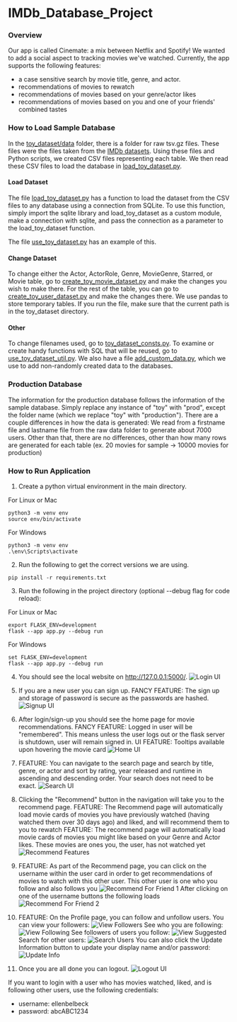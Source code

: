 # IMDb_Database_Project

### Overview
Our app is called Cinemate: a mix between Netflix and Spotify! We wanted to add a social aspect to tracking movies we've watched. Currently, the app supports the following features: 
- a case sensitive search by movie title, genre, and actor. 
- recommendations of movies to rewatch
- recommendations of movies based on your genre/actor likes
- recommendations of movies based on you and one of your friends' combined tastes

### How to Load Sample Database

In the [toy_dataset/data](toy_dataset/data) folder, there is a folder for raw tsv.gz files. These files were the files taken from the [IMDb datasets](https://developer.imdb.com/non-commercial-datasets/). Using these files and Python scripts, we created CSV files representing each table. We then read these CSV files to load the database in [load_toy_dataset.py](load_toy_dataset.py).

#### Load Dataset
The file [load_toy_dataset.py](load_toy_dataset.py) has a function to load the dataset from the CSV files to any database using a connection from SQLite. To use this function, simply import the sqlite library and load_toy_dataset as a custom module, make a connection with sqlite, and pass the connection as a parameter to the load_toy_dataset function. 

The file [use_toy_dataset.py](toy_dataset/use_toy_dataset.py) has an example of this.

#### Change Dataset
To change either the Actor, ActorRole, Genre, MovieGenre, Starred, or Movie table, go to [create_toy_movie_dataset.py](toy_dataset/create_toy_movie_dataset.py) and make the changes you wish to make there. For the rest of the table, you can go to [create_toy_user_dataset.py](toy_dataset/create_toy_user_dataset.py) and make the changes there. We use pandas to store temporary tables. 
If you run the file, make sure that the current path is in the toy_dataset directory. 

#### Other
To change filenames used, go to [toy_dataset_consts.py](toy_dataset/toy_dataset_consts.py). To examine or create handy functions with SQL that will be reused, go to [use_toy_dataset_util.py](toy_dataset/use_toy_dataset_util.py). We also have a file [add_custom_data.py](toy_dataset/add_custom_data.py), which we use to add non-randomly created data to the databases.

### Production Database
The information for the production database follows the information of the sample database. Simply replace any instance of "toy" with "prod", except the folder name (which we replace "toy" with "production"). There are a couple differences in how the data is generated: We read from a firstname file and lastname file from the raw data folder to generate about 7000 users. Other than that, there are no differences, other than how many rows are generated for each table (ex. 20 movies for sample -> 10000 movies for production)

### How to Run Application

1. Create a python virtual environment in the main directory.

For Linux or Mac
```
python3 -m venv env
source env/bin/activate
```

For Windows
```
python3 -m venv env
.\env\Scripts\activate
```
2. Run the following to get the correct versions we are using. 
```
pip install -r requirements.txt
```
3. Run the following in the project directory (optional --debug flag for code reload):

For Linux or Mac
```
export FLASK_ENV=development
flask --app app.py --debug run
```

For Windows

```
set FLASK_ENV=development
flask --app app.py --debug run
```
4. You should see the local website on http://127.0.0.1:5000/. 
![Login UI](readme_pictures/milestone2_login.png)

5. If you are a new user you can sign up. FANCY FEATURE: The sign up and storage of password is secure as the passwords are hashed.
![Signup UI](readme_pictures/milestone2_signup.png)

6. After login/sign-up you should see the home page for movie recommendations.
   FANCY FEATURE: Logged in user will be "remembered". This means unless the user logs out or the flask server is shutdown, user will remain signed in.
   UI FEATURE: Tooltips available upon hovering the movie card
![Home UI](readme_pictures/milestone2_loggedin.png)

7. FEATURE: You can navigate to the search page and search by title, genre, or actor and sort by rating, year released and runtime in ascending and descending order.
Your search does not need to be exact.
![Search UI](readme_pictures/milestone2_search.png)

8. Clicking the "Recommend" button in the navigation will take you to the recommend page.
   FEATURE: The Recommend page will automatically load movie cards of movies you have previously watched (having watched them over 30 days ago) and liked, and will recommend them to you to rewatch
   FEATURE: The recommend page will automatically load movie cards of movies you might like based on your Genre and Actor likes. These movies are ones you, the user, has not watched yet
![Recommend Features](readme_pictures/milestone2_recommend.png)

9. FEATURE: As part of the Recommend page, you can click on the username within the user card in order to get recommendations of movies to watch with this other user. This other user is one who you follow and also follows you
![Recommend For Friend 1](readme_pictures/milestone2_recfriend1.png)
After clicking on one of the username buttons the following loads
![Recommend For Friend 2](readme_pictures/milestone2_recfriend2.png)

10. FEATURE: On the Profile page, you can follow and unfollow users. 
You can view your followers:
![View Followers](readme_pictures/m2_Followers.png)
See who you are following:
![View Following](readme_pictures/m2_Following.png)
See followers of users you follow:
![View Suggested](readme_pictures/m2_Suggested.png)
Search for other users:
![Search Users](readme_pictures/m2_Discover.png)
You can also click the Update Information button to update your display name and/or password:
![Update Info](readme_pictures/m2_Update_Information.png)

11. Once you are all done you can logout. 
![Logout UI](readme_pictures/milestone2_logout.png)

If you want to login with a user who has movies watched, liked, and is following other users, use the following credentials:
- username: ellenbelbeck
- password: abcABC1234
